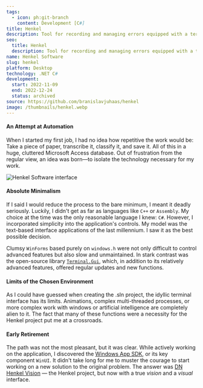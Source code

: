 ```yaml
---
tags:
  - icon: ph:git-branch
    content: Development [C#]
title: Henkel
description: Tool for recording and managing errors equipped with a terminal interface
seo:
  title: Henkel
  description: Tool for recording and managing errors equipped with a terminal interface
name: Henkel Software
slug: henkel
platform: Desktop
technology: .NET C#
development:
  start: 2022-11-09
  end: 2022-12-24
  status: archived
source: https://github.com/branislavjuhaas/henkel
image: /thumbnails/henkel.webp
---
```


#### An Attempt at Automation

When I started my first job, I had no idea how repetitive the work would be: Take a piece of paper, transcribe it, classify it, and save it. All of this in a huge, cluttered Microsoft Access database. Out of frustration from the regular view, an idea was born—to isolate the technology necessary for my work.

![Henkel Software interface](/portfolio/henkel.webp)

#### Absolute Minimalism

If I said I would reduce the process to the bare minimum, I meant it deadly seriously. Luckily, I didn't get as far as languages like `C++` or `Assembly`. My choice at the time was the only reasonable language I knew: `C#`. However, I incorporated simplicity into the application's controls. My model was the text-based interface applications of the last millennium. I saw it as the best possible decision.

Clumsy `WinForms` based purely on `windows.h` were not only difficult to control advanced features but also slow and unmaintained. In stark contrast was the open-source library [`Terminal.Gui`](https://gui-cs.github.io/Terminal.Gui/index.html), which, in addition to its relatively advanced features, offered regular updates and new functions.

#### Limits of the Chosen Environment

As I could have guessed when creating the .sln project, the idyllic terminal interface has its limits. Animations, complex multi-threaded processes, or more complex work with windows or artificial intelligence are completely alien to it. The fact that many of these functions were a necessity for the Henkel project put me at a crossroads.

#### Early Retirement

The path was not the most pleasant, but it was clear. While actively working on the application, I discovered the [Windows App SDK](https://learn.microsoft.com/en-us/windows/apps/windows-app-sdk), or its key component `WinUI`. It didn't take long for me to muster the courage to start working on a new solution to the original problem. The answer was [DN Henkel Vision](/portfolio/dn-henkel-vision) — the Henkel project, but now with a true _vision_ and a _visual_ interface.
